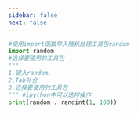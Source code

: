 ```yaml
---
sidebar: false
next: false
---
```

<BlogInfo/>






```python
#使用import函数导入随机处理工具包random
import random
#选择要使用的工具包
"""
1.键入random.
2.Tab补全
3.选择要使用的工具包
""" #ipython中可以这样操作
print(random . randint(1, 100))
```






<ActionBox />
        
<style>#top-box {margin-top:0.5rem!important;}</style>